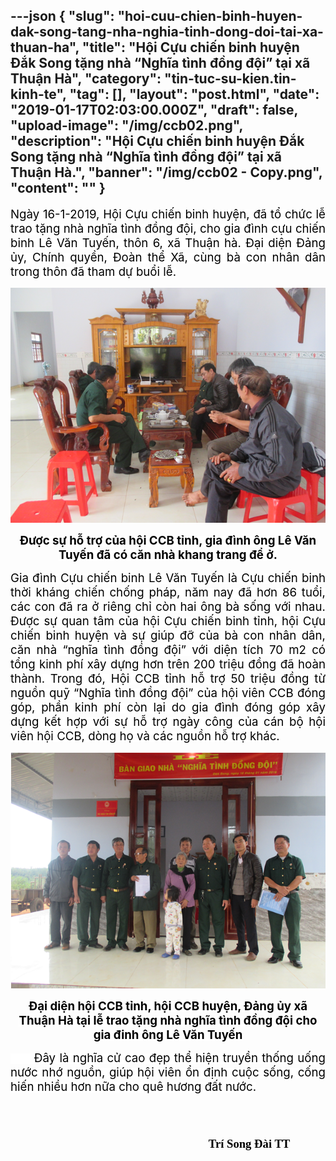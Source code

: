 ---json
{
    "slug": "hoi-cuu-chien-binh-huyen-dak-song-tang-nha-nghia-tinh-dong-doi-tai-xa-thuan-ha",
    "title": "Hội Cựu chiến binh huyện Đắk Song tặng nhà “Nghĩa tình đồng đội” tại xã Thuận Hà",
    "category": "tin-tuc-su-kien.tin-kinh-te",
    "tag": [],
    "layout": "post.html",
    "date": "2019-01-17T02:03:00.000Z",
    "draft": false,
    "upload-image": "/img/ccb02.png",
    "description": "Hội Cựu chiến binh huyện Đắk Song tặng nhà “Nghĩa tình đồng đội” tại xã Thuận Hà.",
    "banner": "/img/ccb02 - Copy.png",
    "__content__": ""
}
---
<p style="text-align:justify"><span style="background-color:white"><span style="font-size:14.0pt"><span style="color:black">Ng&agrave;y 16-1-2019, Hội Cựu chi&ecirc;́n binh huyện, đ&atilde; tổ chức lễ trao tặng nh&agrave; nghĩa t&igrave;nh đồng đội, cho gia đ&igrave;nh cựu chiến binh L&ecirc; Văn Tuyến, th&ocirc;n 6, x&atilde; Thuận h&agrave;. Đại diện Đảng ủy, Ch&iacute;nh quyền, Đo&agrave;n thể X&atilde;, c&ugrave;ng b&agrave; con nh&acirc;n d&acirc;n trong th&ocirc;n đ&atilde; tham dự buổi lễ. </span></span></span></p>

<p style="text-align:justify"><img alt="" src="/img/ccb01.png" /></p>

<p style="text-align:center"><span style="background-color:white"><strong><span style="font-size:14.0pt"><span style="color:black">Được sự hỗ trợ của hội CCB tỉnh, gia đ&igrave;nh &ocirc;ng L&ecirc; Văn Tuyến đ&atilde; c&oacute; căn nh&agrave; khang trang để ở.</span></span></strong></span></p>

<p style="margin-left:0in; margin-right:0in; text-align:justify"><span style="background-color:white"><span style="font-size:14.0pt"><span style="color:black">Gia đ&igrave;nh Cựu chiến binh L&ecirc; Văn Tuyến l&agrave; Cựu chiến binh thời kh&aacute;ng chiến chống ph&aacute;p, năm nay đ&atilde; hơn 86 tuổi, c&aacute;c con đ&atilde; ra ở ri&ecirc;ng chỉ c&ograve;n hai &ocirc;ng b&agrave; sống với nhau. Được sự quan t&acirc;m của hội Cựu chiến binh tỉnh, hội Cựu chiến binh huyện v&agrave; sự gi&uacute;p đỡ của b&agrave; con nh&acirc;n d&acirc;n, căn nh&agrave; &ldquo;nghĩa t&igrave;nh đồng đội&rdquo; với diện t&iacute;ch 70 m2 c&oacute; tổng kinh ph&iacute; x&acirc;y dựng hơn tr&ecirc;n 200 triệu đồng đ&atilde; ho&agrave;n th&agrave;nh. Trong đ&oacute;, Hội CCB tỉnh hỗ trợ 50 triệu đồng từ nguồn quỹ &ldquo;Nghĩa t&igrave;nh đồng đội&rdquo; của hội vi&ecirc;n CCB đ&oacute;ng g&oacute;p, phần kinh ph&iacute; c&ograve;n lại do gia đ&igrave;nh đ&oacute;ng g&oacute;p x&acirc;y dựng kết hợp với sự hỗ trợ ng&agrave;y c&ocirc;ng của c&aacute;n bộ hội vi&ecirc;n hội CCB, d&ograve;ng họ v&agrave; c&aacute;c nguồn hỗ trợ kh&aacute;c.</span></span></span></p>

<p style="margin-left:0in; margin-right:0in; text-align:justify"><img alt="" src="/img/ccb02.png" /></p>

<p style="margin-left:0in; margin-right:0in; text-align:center"><span style="background-color:white"><strong><span style="font-size:14.0pt"><span style="color:black">Đại diện hội CCB tỉnh, hội CCB huyện, Đảng ủy x&atilde; Thuận H&agrave; tại lễ trao tặng nh&agrave; nghĩa t&igrave;nh đồng đội cho gia đinh &ocirc;ng L&ecirc; Văn Tuyến</span></span></strong></span></p>

<p style="margin-left:0in; margin-right:0in; text-align:justify"><span style="background-color:white"><span style="font-size:14.0pt"><span style="color:black">&nbsp;&nbsp;&nbsp;&nbsp;&nbsp; Đ&acirc;y l&agrave; nghĩa cử cao đẹp thể hiện truyền thống uống nước nhớ nguồn, gi&uacute;p hội vi&ecirc;n ổn định cuộc sống, cống hiến nhiều hơn nữa cho qu&ecirc; hương đất nước.</span></span></span></p>

<p style="margin-left:0in; margin-right:0in; text-align:justify">&nbsp;</p>

<p><strong><span style="font-size:14.0pt"><span style="font-family:&quot;Times New Roman&quot;,&quot;serif&quot;"><span style="color:black">&nbsp; &nbsp; &nbsp; &nbsp; &nbsp; &nbsp; &nbsp; &nbsp; &nbsp; &nbsp; &nbsp; &nbsp; &nbsp; &nbsp; &nbsp; &nbsp; &nbsp; &nbsp; &nbsp; &nbsp; &nbsp; &nbsp; &nbsp; &nbsp; &nbsp; &nbsp; &nbsp; &nbsp; &nbsp; &nbsp; &nbsp; &nbsp; &nbsp; &nbsp; &nbsp; &nbsp; &nbsp; &nbsp; &nbsp; &nbsp; &nbsp; &nbsp; &nbsp; &nbsp; &nbsp; &nbsp; &nbsp; &nbsp; &nbsp; &nbsp; &nbsp; &nbsp; &nbsp; &nbsp; &nbsp; &nbsp; &nbsp; &nbsp; &nbsp; &nbsp; &nbsp; &nbsp; &nbsp; &nbsp; &nbsp; &nbsp; &nbsp; &nbsp; &nbsp; &nbsp; &nbsp; &nbsp; &nbsp; &nbsp; &nbsp; &nbsp; &nbsp; &nbsp; &nbsp; &nbsp; &nbsp; &nbsp; &nbsp; &nbsp; &nbsp; &nbsp; &nbsp; &nbsp; Tr&iacute; Song Đ&agrave;i TT</span></span></span></strong></p>
